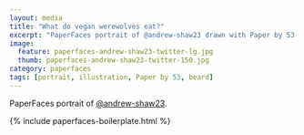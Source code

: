 ```yaml
---
layout: media
title: "What do vegan werewolves eat?"
excerpt: "PaperFaces portrait of @andrew-shaw23 drawn with Paper by 53 on an iPad."
image: 
  feature: paperfaces-andrew-shaw23-twitter-lg.jpg
  thumb: paperfaces-andrew-shaw23-twitter-150.jpg
category: paperfaces
tags: [portrait, illustration, Paper by 53, beard]
---
```


PaperFaces portrait of [@andrew-shaw23](http://twitter.com/andrew-shaw23).

{% include paperfaces-boilerplate.html %}